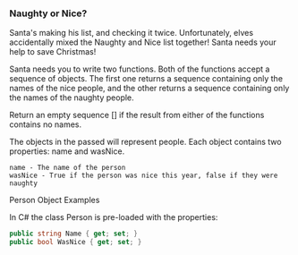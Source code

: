 ### Naughty or Nice?

Santa's making his list, and checking it twice. Unfortunately, elves accidentally mixed the Naughty and Nice list together! Santa needs your help to save Christmas!

Santa needs you to write two functions. Both of the functions accept a sequence of objects. The first one returns a sequence containing only the names of the nice people, and the other returns a sequence containing only the names of the naughty people. 

Return an empty sequence [] if the result from either of the functions contains no names.

The objects in the passed will represent people. Each object contains two properties: name and wasNice.
```
name - The name of the person
wasNice - True if the person was nice this year, false if they were naughty
```
Person Object Examples

In C# the class Person is pre-loaded with the properties:

```c#
public string Name { get; set; }
public bool WasNice { get; set; }
